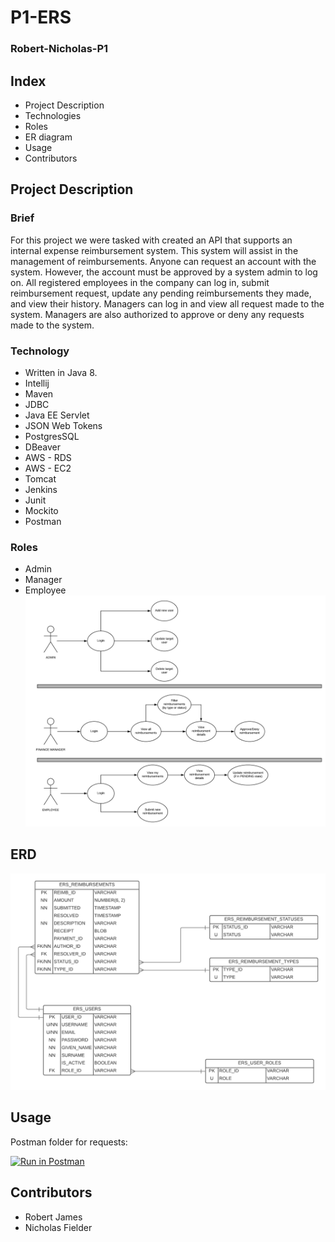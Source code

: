 # P1-ERS
### Robert-Nicholas-P1

## Index
- Project Description
- Technologies
- Roles
- ER diagram
- Usage
- Contributors

## Project Description

### Brief

For this project we were tasked with created an API that supports an internal expense reimbursement system. This 
system will assist in the management of reimbursements. Anyone can request an account with the system. However, the
account must be approved by a system admin to log on. All registered employees in the company can log in, submit
reimbursement request, update any pending reimbursements they made, and view their history. Managers can log in and
view all request made to the system. Managers are also authorized to approve or deny any requests made to the system.


### Technology
- Written in Java 8.
- Intellij
- Maven
- JDBC
- Java EE Servlet
- JSON Web Tokens
- PostgresSQL
- DBeaver
- AWS - RDS
- AWS - EC2
- Tomcat
- Jenkins
- Junit
- Mockito
- Postman


### Roles
- Admin
- Manager
- Employee
![ROLES](src/main/resources/roles.png)


## ERD
![ERD](src/main/resources/ERD.png)

## Usage
Postman folder for requests:

[![Run in Postman](https://run.pstmn.io/button.svg)](https://app.getpostman.com/run-collection/5e8bedb6bdb2e9b5ffdc?action=collection%2Fimport)

## Contributors
- Robert James
- Nicholas Fielder